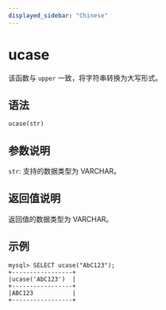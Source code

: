 ```yaml
---
displayed_sidebar: "Chinese"
---
```


# ucase



该函数与 `upper` 一致，将字符串转换为大写形式。

## 语法

```Haskell
ucase(str)
```

## 参数说明

`str`: 支持的数据类型为 VARCHAR。

## 返回值说明

返回值的数据类型为 VARCHAR。

## 示例

```Plain Text
mysql> SELECT ucase("AbC123");
+-----------------+
|ucase('AbC123')  |
+-----------------+
|ABC123           |
+-----------------+
```
